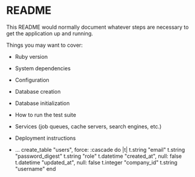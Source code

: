 # README

This README would normally document whatever steps are necessary to get the
application up and running.

Things you may want to cover:

* Ruby version

* System dependencies

* Configuration

* Database creation

* Database initialization

* How to run the test suite

* Services (job queues, cache servers, search engines, etc.)

* Deployment instructions

* ...
 create_table "users", force: :cascade do |t|
    t.string "email"
    t.string "password_digest"
    t.string "role"
    t.datetime "created_at", null: false
    t.datetime "updated_at", null: false
    t.integer "company_id"
    t.string "username"
  end